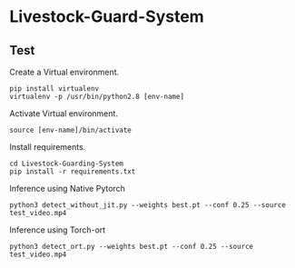 # Livestock-Guard-System

## Test 

Create a Virtual environment.

```
pip install virtualenv
virtualenv -p /usr/bin/python2.8 [env-name]
```

Activate Virtual environment.

```
source [env-name]/bin/activate
```

Install requirements.

```
cd Livestock-Guarding-System
pip install -r requirements.txt
```

Inference using Native Pytorch

```
python3 detect_without_jit.py --weights best.pt --conf 0.25 --source test_video.mp4 
```

Inference using Torch-ort

```
python3 detect_ort.py --weights best.pt --conf 0.25 --source test_video.mp4 
```
